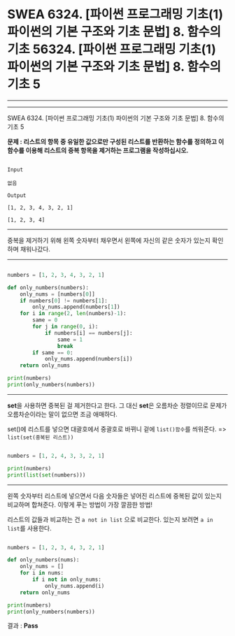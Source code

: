 # SWEA 6324. [파이썬 프로그래밍 기초(1) 파이썬의 기본 구조와 기초 문법] 8. 함수의 기초 56324. [파이썬 프로그래밍 기초(1) 파이썬의 기본 구조와 기초 문법] 8. 함수의 기초 5

---

---

SWEA 6324. [파이썬 프로그래밍 기초(1) 파이썬의 기본 구조와 기초 문법] 8. 함수의 기초 5



**문제 : 리스트의 항목 중 유일한 값으로만 구성된 리스트를 반환하는 함수를 정의하고 이 함수를 이용해 리스트의 중복 항목을 제거하는 프로그램을 작성하십시오.**

```

Input

없음

Output

[1, 2, 3, 4, 3, 2, 1]

[1, 2, 3, 4]

```

---

중복을 제거하기 위해 왼쪽 숫자부터 채우면서 왼쪽에 자신의 같은 숫자가 있는지 확인하며 채워나갔다.

---

```python

numbers = [1, 2, 3, 4, 3, 2, 1]

def only_numbers(numbers):
    only_nums = [numbers[0]]
    if numbers[0] != numbers[1]:
        only_nums.append(numbers[1])
    for i in range(2, len(numbers)-1):
        same = 0 
        for j in range(0, i):
            if numbers[i] == numbers[j]:
                same = 1
                break
        if same == 0:
            only_nums.append(numbers[i])
    return only_nums

print(numbers)
print(only_numbers(numbers))

```

---

**set**을 사용하면 중복된 걸 제거한다고 한다. 그 대신 **set**은 오름차순 정렬이므로 문제가 오름차순이라는 말이 없으면 조금 애매하다.

set()에 리스트를 넣으면 대괄호에서 중괄호로 바뀌니 겉에 `list()함수`를 씌워준다. => `list(set(중복된 리스트))`

```python

numbers = [1, 2, 4, 3, 3, 2, 1]

print(numbers)
print(list(set(numbers)))

```

---

왼쪽 숫자부터 리스트에 넣으면서 다음 숫자들은 넣어진 리스트에 중복된 값이 있는지 비교하며 합쳐준다. 이렇게 푸는 방법이 가장 깔끔한 방법!

리스트의 값들과 비교하는 건 `a not in list` 으로 비교한다. 있는지 보려면 `a in list`를 사용한다.

```python

numbers = [1, 2, 3, 4, 3, 2, 1]

def only_numbers(nums):
    only_nums = []
    for i in nums:
        if i not in only_nums:
            only_nums.append(i)
    return only_nums

print(numbers)
print(only_numbers(numbers))

```

결과 : **Pass**
